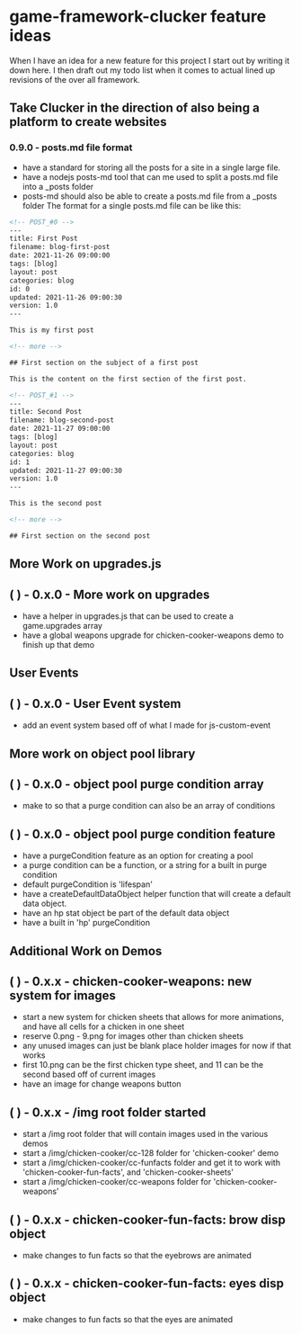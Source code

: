 # game-framework-clucker feature ideas

When I have an idea for a new feature for this project I start out by writing it down here. I then draft out my todo list when it 
comes to actual lined up revisions of the over all framework.

<!-- ########## ########## -->
## Take Clucker in the direction of also being a platform to create websites
<!-- ########## ########## -->

### 0.9.0 - posts.md file format
* have a standard for storing all the posts for a site in a single large file.
* have a nodejs posts-md tool that can me used to split a posts.md file into a \_posts folder
* posts-md should also be able to create a posts.md file from a _posts folder
The format for a single posts.md file can be like this:
```html
<!-- POST_#0 -->
---
title: First Post
filename: blog-first-post
date: 2021-11-26 09:00:00
tags: [blog]
layout: post
categories: blog
id: 0
updated: 2021-11-26 09:00:30
version: 1.0
---

This is my first post

<!-- more -->

## First section on the subject of a first post

This is the content on the first section of the first post.

<!-- POST_#1 -->
---
title: Second Post
filename: blog-second-post
date: 2021-11-27 09:00:00
tags: [blog]
layout: post
categories: blog
id: 1
updated: 2021-11-27 09:00:30
version: 1.0
---

This is the second post

<!-- more -->

## First section on the second post
```



<!-- ########## ########## -->
## More Work on upgrades.js
<!-- ########## ########## -->

## (  ) - 0.x.0 - More work on upgrades
* have a helper in upgrades.js that can be used to create a game.upgrades array
* have a global weapons upgrade for chicken-cooker-weapons demo to finish up that demo

<!-- ########## ########## -->
## User Events
<!-- ########## ########## -->

## (  ) - 0.x.0 - User Event system
* add an event system based off of what I made for js-custom-event

<!-- ########## ########## -->
## More work on object pool library
<!-- ########## ########## -->

## (  ) - 0.x.0 - object pool purge condition array
* make to so that a purge condition can also be an array of conditions

## (  ) - 0.x.0 - object pool purge condition feature
* have a purgeCondition feature as an option for creating a pool
* a purge condition can be a function, or a string for a built in purge condition
* default purgeCondition is 'lifespan'
* have a createDefaultDataObject helper function that will create a default data object.
* have an hp stat object be part of the default data object
* have a built in 'hp' purgeCondition

<!-- ########## ########## -->
## Additional Work on Demos
<!-- ########## ########## -->

## (  ) - 0.x.x - chicken-cooker-weapons: new system for images
* start a new system for chicken sheets that allows for more animations, and have all cells for a chicken in one sheet
* reserve 0.png - 9.png for images other than chicken sheets
* any unused images can just be blank place holder images for now if that works
* first 10.png can be the first chicken type sheet, and 11 can be the second based off of current images
* have an image for change weapons button

## (  ) - 0.x.x - /img root folder started
* start a /img root folder that will contain images used in the various demos
* start a /img/chicken-cooker/cc-128 folder for 'chicken-cooker' demo
* start a /img/chicken-cooker/cc-funfacts folder and get it to work with 'chicken-cooker-fun-facts', and 'chicken-cooker-sheets'
* start a /img/chicken-cooker/cc-weapons folder for 'chicken-cooker-weapons'

## (  ) - 0.x.x - chicken-cooker-fun-facts: brow disp object
* make changes to fun facts so that the eyebrows are animated

## (  ) - 0.x.x - chicken-cooker-fun-facts: eyes disp object
* make changes to fun facts so that the eyes are animated




